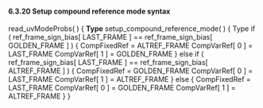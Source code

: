 #### 6.3.20 Setup compound reference mode syntax

<div class="syntax">
read_uvModeProbs( ) {                                                  <b>Type</b>
setup_compound_reference_mode( ) { Type
    if ( ref_frame_sign_bias[ LAST_FRAME ] ==
         ref_frame_sign_bias[ GOLDEN_FRAME ] ) {
        CompFixedRef = ALTREF_FRAME
        CompVarRef[ 0 ] = LAST_FRAME
        CompVarRef[ 1 ] = GOLDEN_FRAME
    } else if ( ref_frame_sign_bias[ LAST_FRAME ] ==
                ref_frame_sign_bias[ ALTREF_FRAME ] ) {
        CompFixedRef = GOLDEN_FRAME
        CompVarRef[ 0 ] = LAST_FRAME
        CompVarRef[ 1 ] = ALTREF_FRAME
    } else {
        CompFixedRef = LAST_FRAME
        CompVarRef[ 0 ] = GOLDEN_FRAME
        CompVarRef[ 1 ] = ALTREF_FRAME
    }
}

</div>
